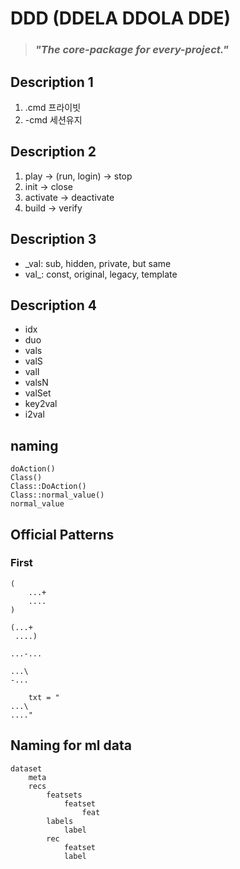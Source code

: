 # DDD (DDELA DDOLA DDE)
> ### *"The core-package for every-project."*

## Description 1
1. .cmd 프라이빗
1. -cmd 세션유지

## Description 2
1. play -> (run, login) -> stop
1. init -> close
1. activate -> deactivate
1. build -> verify

## Description 3
- _val: sub, hidden, private, but same
- val_: const, original, legacy, template

## Description 4
- idx
- duo
- vals
- valS
- valI
- valsN
- valSet
- key2val
- i2val

## naming
```
doAction()
Class()
Class::DoAction()
Class::normal_value()
normal_value
```

## Official Patterns
### First
```
(
    ...+
    ....
)

(...+
 ....)

...-...

...\
-...

    txt = "
...\
...."
```

## Naming for ml data
```
dataset
    meta
    recs
        featsets
            featset
                feat
        labels
            label
        rec
            featset
            label
```

